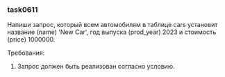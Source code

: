 
### task0611

Напиши запрос, который всем автомобилям в таблице cars установит название (name) &#39;New Car&#39;, год выпуска
(prod_year) 2023 и стоимость (price) 1000000.


Требования:
1.	Запрос должен быть реализован согласно условию.


